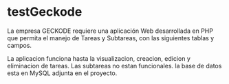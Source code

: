 # testGeckode
La empresa GECKODE requiere una aplicación Web desarrollada en PHP que permita el manejo de Tareas y Subtareas, con las siguientes tablas y campos.

La aplicacion funciona hasta la visualizacion, creacion, edicion y eliminacion de tareas. Las subtareas no estan funcionales. la base de datos esta en MySQL adjunta en el proyecto.
